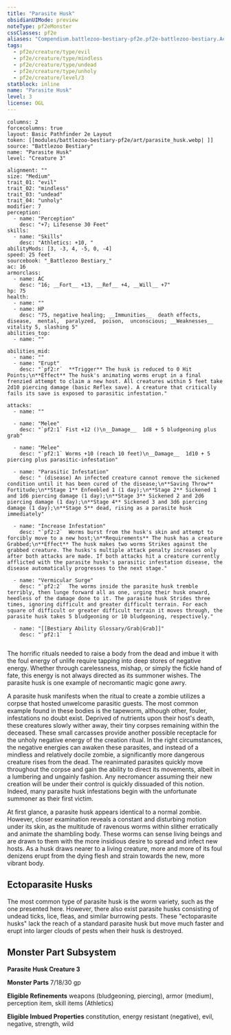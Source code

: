 ```yaml
---
title: "Parasite Husk"
obsidianUIMode: preview
noteType: pf2eMonster
cssClasses: pf2e
aliases: "Compendium.battlezoo-bestiary-pf2e.pf2e-battlezoo-bestiary.Actor.iVkWI0l5cOyQWhU8" 
tags:
  - pf2e/creature/type/evil
  - pf2e/creature/type/mindless
  - pf2e/creature/type/undead
  - pf2e/creature/type/unholy
  - pf2e/creature/level/3
statblock: inline
name: "Parasite Husk"
level: 3
license: OGL
---
```


```statblock
columns: 2
forcecolumns: true
layout: Basic Pathfinder 2e Layout
token: [[modules/battlezoo-bestiary-pf2e/art/parasite_husk.webp| ]]
source: "Battlezoo Bestiary"
name: "Parasite Husk"
level: "Creature 3"

alignment: ""
size: "Medium"
trait_01: "evil"
trait_02: "mindless"
trait_03: "undead"
trait_04: "unholy"
modifier: 7
perception:
  - name: "Perception"
    desc: "+7; Lifesense 30 Feet"
skills:
  - name: "Skills"
    desc: "Athletics: +10, "
abilityMods: [3, -3, 4, -5, 0, -4]
speed: 25 feet
sourcebook: "_Battlezoo Bestiary_"
ac: 16
armorclass:
  - name: AC
    desc: "16; __Fort__ +13, __Ref__ +4, __Will__ +7"
hp: 75
health:
  - name: ""
  - name: HP
    desc: "75, negative healing; __Immunities__  death effects,  disease,  mental,  paralyzed,  poison,  unconscious; __Weaknesses__ vitality 5, slashing 5"
abilities_top:
  - name: ""

abilities_mid:
  - name: ""
  - name: "Erupt"
    desc: "`pf2:r`  **Trigger** The husk is reduced to 0 Hit Points;\n**Effect** The husk's animating worms erupt in a final frenzied attempt to claim a new host. All creatures within 5 feet take 2d10 piercing damage (basic Reflex save). A creature that critically fails its save is exposed to parasitic infestation."

attacks:
  - name: ""

  - name: "Melee"
    desc: "`pf2:1` Fist +12 ()\n__Damage__  1d8 + 5 bludgeoning plus grab"

  - name: "Melee"
    desc: "`pf2:1` Worms +10 (reach 10 feet)\n__Damage__  1d10 + 5 piercing plus parasitic-infestation"

  - name: "Parasitic Infestation"
    desc: " (disease) An infected creature cannot remove the sickened condition until it has been cured of the disease;\n**Saving Throw** Fortitude;\n**Stage 1** Enfeebled 1 (1 day);\n**Stage 2** Sickened 1 and 1d6 piercing damage (1 day);\n**Stage 3** Sickened 2 and 2d6 piercing damage (1 day);\n**Stage 4** Sickened 3 and 3d6 piercing damage (1 day);\n**Stage 5** dead, rising as a parasite husk immediately"

  - name: "Increase Infestation"
    desc: "`pf2:2`  Worms burst from the husk's skin and attempt to forcibly move to a new host;\n**Requirements** The husk has a creature Grabbed;\n**Effect** The husk makes two worms Strikes against the grabbed creature. The husks's multiple attack penalty increases only after both attacks are made. If both attacks hit a creature currently afflicted with the parasite husks's parasitic infestation disease, the disease automatically progresses to the next stage."

  - name: "Vermicular Surge"
    desc: "`pf2:2`  The worms inside the parasite husk tremble terribly, then lunge forward all as one, urging their husk onward, heedless of the damage done to it. The parasite husk Strides three times, ignoring difficult and greater difficult terrain. For each square of difficult or greater difficult terrain it moves through, the parasite husk takes 5 bludgeoning or 10 bludgeoning, respectively."

  - name: "[[Bestiary Ability Glossary/Grab|Grab]]"
    desc: "`pf2:1`  "
 
```



The horrific rituals needed to raise a body from the dead and imbue it with the foul energy of unlife require tapping into deep stores of negative energy. Whether through carelessness, mishap, or simply the fickle hand of fate, this energy is not always directed as its summoner wishes. The parasite husk is one example of necromantic magic gone awry.

A parasite husk manifests when the ritual to create a zombie utilizes a corpse that hosted unwelcome parasitic guests. The most common example found in these bodies is the tapeworm, although other, fouler, infestations no doubt exist. Deprived of nutrients upon their host's death, these creatures slowly wither away, their tiny corpses remaining within the deceased. These small carcasses provide another possible receptacle for the unholy negative energy of the creation ritual. In the right circumstances, the negative energies can awaken these parasites, and instead of a mindless and relatively docile zombie, a significantly more dangerous creature rises from the dead. The reanimated parasites quickly move throughout the corpse and gain the ability to direct its movements, albeit in a lumbering and ungainly fashion. Any necromancer assuming their new creation will be under their control is quickly dissuaded of this notion. Indeed, many parasite husk infestations begin with the unfortunate summoner as their first victim.

At first glance, a parasite husk appears identical to a normal zombie. However, closer examination reveals a constant and disturbing motion under its skin, as the multitude of ravenous worms within slither erratically and animate the shambling body. These worms can sense living beings and are drawn to them with the more insidious desire to spread and infect new hosts. As a husk draws nearer to a living creature, more and more of its foul denizens erupt from the dying flesh and strain towards the new, more vibrant body.

## Ectoparasite Husks

The most common type of parasite husk is the worm variety, such as the one presented here. However, there also exist parasite husks consisting of undead ticks, lice, fleas, and similar burrowing pests. These "ectoparasite husks" lack the reach of a standard parasite husk but move much faster and erupt into larger clouds of pests when their husk is destroyed.

## Monster Part Subsystem

**Parasite Husk Creature 3**

**Monster Parts** 7/18/30 gp

**Eligible Refinements** weapons (bludgeoning, piercing), armor (medium), perception item, skill items (Athletics)

**Eligible Imbued Properties** constitution, energy resistant (negative), evil, negative, strength, wild
